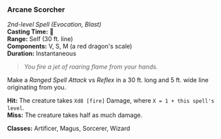 ### Arcane Scorcher  
*2nd-level Spell (Evocation, Blast)*  
**Casting Time:** 🔷  
**Range:** Self (30 ft. line)  
**Components:** V, S, M (a red dragon's scale)  
**Duration:** Instantaneous  

> *You fire a jet of roaring flame from your hands.*

Make a *Ranged Spell Attack* vs *Reflex* in a 30 ft. long and 5 ft. wide line originating from you.

**Hit:** The creature takes `Xd8 [fire]` Damage, where `X = 1 + this spell's level`.  
**Miss:** The creature takes half as much damage.  

**Classes:** Artificer, Magus, Sorcerer, Wizard
